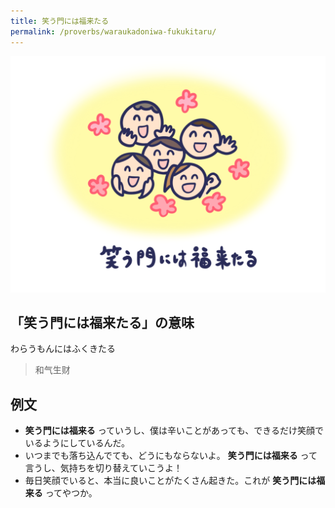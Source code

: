 ```yaml
---
title: 笑う門には福来たる
permalink: /proverbs/waraukadoniwa-fukukitaru/
---
```


![](/assets/images/proverbs/waraukadoniwafukukitaru-1024x768.png)

## 「笑う門には福来たる」の意味

わらうもんにはふくきたる

> 和气生财

## 例文
* **笑う門には福来る** っていうし、僕は辛いことがあっても、できるだけ笑顔でいるようにしているんだ。
* いつまでも落ち込んでても、どうにもならないよ。 **笑う門には福来る** って言うし、気持ちを切り替えていこうよ！
* 毎日笑顔でいると、本当に良いことがたくさん起きた。これが **笑う門には福来る** ってやつか。
